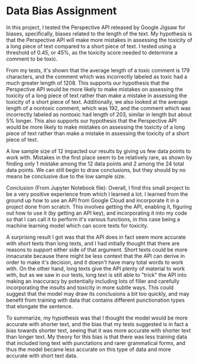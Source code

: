 # Data Bias Assignment

In this project, I tested the Perspective API released by Google Jigsaw for biases, specifically, biases related to the length of the text. My hypothesis is that the Perspective API will make more mistakes in assessing the toxicity of a long piece of text compared to a short piece of text. I tested using a threshold of 0.45, or 45%, as the toxicity score needed to determine a comment to be toxic. 

From my tests, it's shown that the average length of a toxic comment is 179 characters, and the comment which was incorrectly labeled as toxic had a much greater length of 1208. This supports our hypothesis that the Perspective API would be more likely to make mistakes on assessing the toxicity of a long piece of text rather than make a mistake in assessing the toxicity of a short piece of text. Additionally, we also looked at the average length of a nontoxic comment, which was 192, and the comment which was incorrectly labeled as nontoxic had length of 203, similar in length but about 5% longer. This also supports our hypothesis that the Perspective API would be more likely to make mistakes on assessing the toxicity of a long piece of text rather than make a mistake in assessing the toxicity of a short piece of text.

A low sample size of 12 impacted our results by giving us few data points to work with. Mistakes in the first place seem to be relatively rare, as shown by finding only 1 mistake among the 12 data points and 2 among the 24 total data points. We can still begin to draw conclusions, but they should by no means be conclusive due to the low sample size. 

Conclusion (From Jupyter Notebook file):
Overall, I find this small project to be a very positive experience from which I learned a lot. I learned from the ground up how to use an API from Google Cloud and incorporate it in a project done from scratch. This involves getting the API, enabling it, figuring out how to use it (by getting an API key), and incorporating it into my code so that I can call it to perform it's various functions, in this case being a machine learning model which can score texts for toxicity.

A surprising result I got was that the API does in fact seem more accurate with short texts than long texts, and I had initially thought that there are reasons to support either side of that argument. Short texts could be more innacurate because there might be less context that the API can derive in order to make it's decision, and it doesn't have many total words to work with. On the other hand, long texts give the API plenty of material to work with, but as we saw in our tests, long text is still able to "trick" the API into making an inaccuracy by potentially including lots of filler and carefully incorporating the insults and toxicity in more subtle ways. This could suggest that the model may draw its conclusions a bit too quickly, and may benefit from training with data that contains different punctionation types that elongate the sentence.

To summarize, my hypothesis was that I thought the model would be more accurate with shorter text, and the bias that my tests suggested is in fact a bias towards shorter text, seeing that it was more accurate with shorter text than longer text. My theory for this bias is that there was less training data that included long text with punctations and rarer grammatical forms, and thus the model became less accurate on this type of data and more accurate with short text data.
